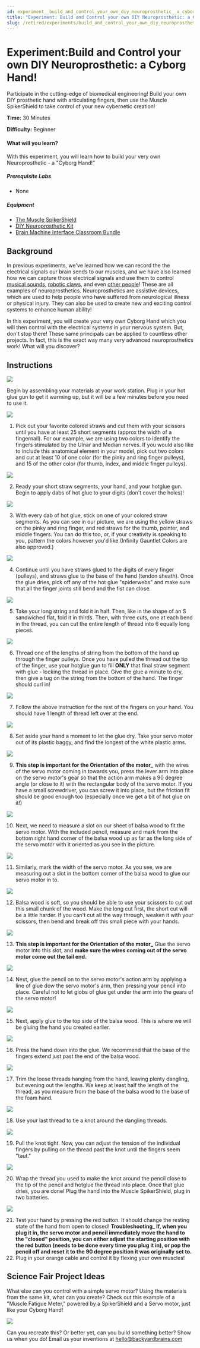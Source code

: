 ```yaml
---
id: experiment__build_and_control_your_own_diy_neuroprosthetic__a_cyborg_hand!
title: "Experiment: Build and Control your own DIY Neuroprosthetic: a Cyborg Hand!"
slug: /retired/experiments/build_and_control_your_own_diy_neuroprosthetic__a_cyborg_hand!
---
```


# Experiment:Build and Control your own DIY Neuroprosthetic: a Cyborg Hand!

Participate in the cutting-edge of biomedical engineering! Build your own DIY
prosthetic hand with articulating fingers, then use the Muscle SpikerShield to
take control of your new cybernetic creation!

**Time:**  30 Minutes

**Difficulty:**   Beginner

#### What will you learn?

With this experiment, you will learn how to build your very own
Neuroprosthetic - a "Cyborg Hand!"

##### Prerequisite Labs

  * None

##### Equipment

* [The Muscle SpikerShield](/https://backyardbrains.com/products/muscleSpikershieldBundle)
* [DIY Neuroprosthetic Kit](/https://backyardbrains.com/products/DIYHand)
* [Brain Machine Interface Classroom Bundle](/https://backyardbrains.com/products/brainmachineinterfaceclassroombundle)

## Background

In previous experiments, we've learned how we can record the the electrical
signals our brain sends to our muscles, and we have also learned how we can
capture those electrical signals and use them to control [musical
sounds](music), [robotic claws](MuscleSpikerShield_GripperHand), and even
[other people](humanhumaninterface)! These are all examples of
neuroprosthetics. Neuroprosthetics are assistive devices, which are used to
help people who have suffered from neurological illness or physical injury.
They can also be used to create new and exciting control systems to enhance
human ability!

In this experiment, you will create your very own Cyborg Hand which you will
then control with the electrical systems in your nervous system. But, don't
stop there! These same principals can be applied to countless other projects.
In fact, this is the exact way many very advanced neuroprosthetics work! What
will you discover?

## Instructions

[ ![](./img/DIYHand01.jpg)](img/DIYHand01.jpg)

Begin by assembling your materials at your work station. Plug in your hot glue
gun to get it warming up, but it will be a few minutes before you need to use
it.

[ ![](./img/DIYHand02.jpg)](img/DIYHand02.jpg)

  1. Pick out your favorite colored straws and cut them with your scissors until you have at least 25 short segments (approx the width of a fingernail). For our example, we are using two colors to identify the fingers stimulated by the Ulnar and Median nerves. If you would also like to include this anatomical element in your model, pick out two colors and cut at least 10 of one color (for the pinky and ring finger pulleys), and 15 of the other color (for thumb, index, and middle finger pulleys).

[ ![](./img/DIYHand03.jpg)](img/DIYHand03.jpg)

  2. Ready your short straw segments, your hand, and your hotglue gun. Begin to apply dabs of hot glue to your digits (don't cover the holes)! 

[ ![](./img/DIYHand04.jpg)](img/DIYHand04.jpg)

  3. With every dab of hot glue, stick on one of your colored straw segments. As you can see in our picture, we are using the yellow straws on the pinky and ring finger, and red straws for the thumb, pointer, and middle fingers. You can do this too, or, if your creativity is speaking to you, pattern the colors however you'd like (Infinity Gauntlet Colors are also approved.) 

[ ![](./img/DIYHand05.jpg)](img/DIYHand05.jpg)

  4. Continue until you have straws glued to the digits of every finger (pulleys), and straws glue to the base of the hand (tendon sheath). Once the glue dries, pick off any of the hot glue "spiderwebs" and make sure that all the finger joints still bend and the fist can close. 

[ ![](./img/DIYHand06.jpg)](img/DIYHand06.jpg)

  5. Take your long string and fold it in half. Then, like in the shape of an S sandwiched flat, fold it in thirds. Then, with three cuts, one at each bend in the thread, you can cut the entire length of thread into 6 equally long pieces. 

[ ![](./img/DIYHand07.jpg)](img/DIYHand07.jpg)

  6. Thread one of the lengths of string from the bottom of the hand up through the finger pulleys. Once you have pulled the thread out the tip of the finger, use your hotglue gun to fill **ONLY** that final straw segment with glue - locking the thread in place. Give the glue a minute to dry, then give a tug on the string from the bottom of the hand. The finger should curl in! 

[ ![](./img/DIYHand08.jpg)](img/DIYHand08.jpg)

  7. Follow the above instruction for the rest of the fingers on your hand. You should have 1 length of thread left over at the end.

[ ![](./img/DIYHand09.jpg)](img/DIYHand09.jpg)

  8. Set aside your hand a moment to let the glue dry. Take your servo motor out of its plastic baggy, and find the longest of the white plastic arms. 

[ ![](./img/DIYHand10.jpg)](img/DIYHand10.jpg)

  9. **This step is important for the Orientation of the motor_** with the wires of the servo motor coming in towards you, press the lever arm into place on the servo motor's gear so that the action arm makes a 90 degree angle (or close to it) with the rectangular body of the servo motor. If you have a small screwdriver, you can screw it into place, but the friction fit should be good enough too (especially once we get a bit of hot glue on it!) 

[ ![](./img/DIYHand11.jpg)](img/DIYHand11.jpg)

  10. Next, we need to measure a slot on our sheet of balsa wood to fit the servo motor. With the included pencil, measure and mark from the bottom right hand corner of the balsa wood up as far as the long side of the servo motor with it oriented as you see in the picture. 

[ ![](./img/DIYHand12.jpg)](img/DIYHand12.jpg)

  11. Similarly, mark the width of the servo motor. As you see, we are measuring out a slot in the bottom corner of the balsa wood to glue our servo motor in to. 

[ ![](./img/DIYHand13.jpg)](img/DIYHand13.jpg)

  12. Balsa wood is soft, so you should be able to use your scissors to cut out this small chunk of the wood. Make the long cut first, the short cut will be a little harder. If you can't cut all the way through, weaken it with your scissors, then bend and break off this small piece with your hands. 

[ ![](./img/DIYHand14.jpg)](img/DIYHand14.jpg)

  13. **This step is important for the Orientation of the motor_** Glue the servo motor into this slot, and **make sure the wires coming out of the servo motor come out the tail end.**

[ ![](./img/DIYHand15.jpg)](img/DIYHand15.jpg)

  14. Next, glue the pencil on to the servo motor's action arm by applying a line of glue dow the servo motor's arm, then pressing your pencil into place. Careful not to let globs of glue get under the arm into the gears of the servo motor! 

[ ![](./img/DIYHand16.jpg)](img/DIYHand16.jpg)

  15. Next, apply glue to the top side of the balsa wood. This is where we will be gluing the hand you created earlier. 

[ ![](./img/DIYHand17.jpg)](img/DIYHand17.jpg)

  16. Press the hand down into the glue. We recommend that the base of the fingers extend just past the end of the balsa wood. 

[ ![](./img/DIYHand18.jpg)](img/DIYHand18.jpg)

  17. Trim the loose threads hanging from the hand, leaving plenty dangling, but evening out the lengths. We keep at least half the length of the thread, as you measure from the base of the balsa wood to the base of the foam hand. 

[ ![](./img/DIYHand19.jpg)](img/DIYHand19.jpg)

  18. Use your last thread to tie a knot around the dangling threads. 

[ ![](./img/DIYHand20.jpg)](img/DIYHand20.jpg)

  19. Pull the knot tight. Now, you can adjust the tension of the individual fingers by pulling on the thread past the knot until the fingers seem "taut." 

[ ![](./img/DIYHand23.jpg)](img/DIYHand23.jpg)

  20. Wrap the thread you used to make the knot around the pencil close to the tip of the pencil and hotglue the thread into place. Once that glue dries, you are done! Plug the hand into the Muscle SpikerShield, plug in two batteries. 

[ ![](./img/DIYHand24.jpg)](img/DIYHand24.jpg)

  21. Test your hand by pressing the red button. It should change the resting state of the hand from open to closed! **Troubleshooting_ If, when you plug it in, the servo motor and pencil immediately move the hand to the "closed" position, you can either adjust the starting position with the red button (needs to be done every time you plug it in), or pop the pencil off and reset it to the 90 degree position it was originally set to.**
  22. Plug in your orange cable and control it by flexing your own muscles! 

## Science Fair Project Ideas

What else can you control with a simple servo motor? Using the materials from
the same kit, what can you create? Check out this example of a "Muscle Fatigue
Meter," powered by a SpikerShield and a Servo motor, just like your Cyborg
Hand!

[ ![](./img/DIYHand25.jpg)](img/DIYHand25.jpg)

Can you recreate this? Or better yet, can you build something better? Show us
when you do! Email us your inventions at
[hello@backyardbrains.com](mailto_hello@backyardbrains.com)